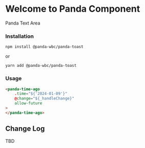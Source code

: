 # Welcome to Panda Component
Panda Text Area

### Installation
```npm install @panda-wbc/panda-toast```

or 

```yarn add @panda-wbc/panda-toast```

### Usage

```html
<panda-time-ago
	.time="${'2024-01-09'}"
	@change="${_handleChange}"
	allow-future
>
</panda-time-ago>
```

## Change Log

TBD